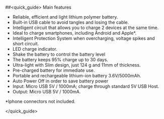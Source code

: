 ##<quick_guide> Main features
- Reliable, efficient and light lithium polymer battery.
- Built-in USB cable to avoid tangles and losing the cable.
- Intelligent circuit that allows you to charge 2 devices at the same time.
- Ideal to charge smartphones, including Android and Apple*.
- Intelligent Protection System when overcharging, voltage spikes and short circuit.
- LED charge indicator.
- Shake the battery to control the battery level
- The battery keeps 95% charge up to 30 days.
- Ultra-light with Slim design, just 124 g and 11mm of thickness.
- Pre-charged battery for immediate use.
- Portable and rechargeable lithium-ion battery 3.6V/5000mAh.
- Auto Power Off in order to save battery power
- Input: Micro USB 5V / 1000mA; charge through standard 5V USB Host.
- Output: Micro USB 5V / 1000mA.

*Iphone connectors not included.

</quick_guide>
